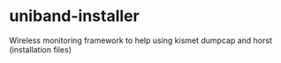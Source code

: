 uniband-installer
=================

Wireless monitoring framework to help using kismet dumpcap and horst (installation files)
